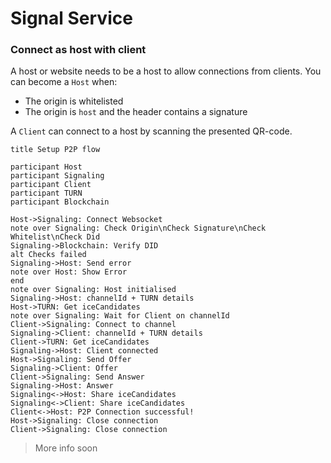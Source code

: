 # Signal Service

### Connect as host with client

A host or website needs to be a host to allow connections from clients.
You can become a `Host` when:
* The origin is whitelisted
* The origin is `host` and the header contains a signature

A `Client` can connect to a host by scanning the presented QR-code.
 

```websequencediagrams
title Setup P2P flow

participant Host
participant Signaling
participant Client
participant TURN
participant Blockchain

Host->Signaling: Connect Websocket
note over Signaling: Check Origin\nCheck Signature\nCheck Whitelist\nCheck Did
Signaling->Blockchain: Verify DID
alt Checks failed
Signaling->Host: Send error
note over Host: Show Error
end 
note over Signaling: Host initialised
Signaling->Host: channelId + TURN details
Host->TURN: Get iceCandidates
note over Signaling: Wait for Client on channelId
Client->Signaling: Connect to channel
Signaling->Client: channelId + TURN details
Client->TURN: Get iceCandidates
Signaling->Host: Client connected
Host->Signaling: Send Offer
Signaling->Client: Offer
Client->Signaling: Send Answer
Signaling->Host: Answer
Signaling<->Host: Share iceCandidates
Signaling<->Client: Share iceCandidates
Client<->Host: P2P Connection successful!
Host->Signaling: Close connection
Client->Signaling: Close connection
```

> More info soon
